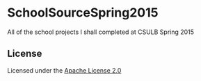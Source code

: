 # SchoolSourceSpring2015
All of the school projects I shall completed at CSULB Spring 2015

## License

Licensed under the [Apache License 2.0](http://choosealicense.com/licenses/apache-2.0/)
